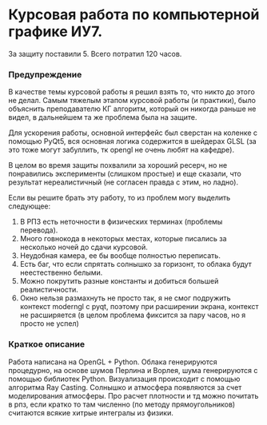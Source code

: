 # Курсовая работа по компьютерной графике ИУ7.

За защиту поставили 5.
Всего потратил 120 часов.

### Предупреждение
В качестве темы курсовой работы я решил взять то, что никто до этого не делал. Самым тяжелым этапом курсовой работы (и практики), было объяснить преподавателю КГ алгоритм, который он никогда раньше не видел, в дальнейшем та же проблема была на защите. 

Для ускорения работы, основной интерфейс был сверстан на коленке с помощью PyQt5, вся основная логика содержится в шейдерах GLSL (за это тоже могут забуллить, тк opengl не очень любят на кафедре).

В целом во время защиты похвалили за хороший ресерч, но не понравились эксперименты (слишком простые) и еще сказали, что результат нереалистичный (не согласен правда с этим, но ладно). 

Если вы решите брать эту работу, то из проблем могу выделить следующее:
1. В РПЗ есть неточности в физических терминах (проблемы перевода).
2. Много говнокода в некоторых местах, которые писались за несколько ночей до сдачи курсовой.
3. Неудобная камера, ее бы вообще полностью переписать.
4. Есть баг, что если спрятать солнышко за горизонт, то облака будут неестественно белыми.
5. Можно покрутить разные константы и добиться большей реалистичности.
6. Окно нельзя размахнуть не просто так, я не смог подружить контекст moderngl с pyqt, поэтому при расширении экрана, контекст не расширяется (в целом проблема фиксится за пару часов, но я просто не успел)

### Краткое описание

Работа написана на OpenGL + Python. Облака генерируются процедурно, на основе шумов Перлина и Ворлея, шума генерируются с помощью библиотек Python. Визуализация происходит с помощью алгоритма Ray Casting. Солнышко и атмосфера появляются за счет моделирования атмосферы. Про расчет плотности и тд можно почитать в рпз, если кратко то там численно (по методу прямоугольников) считаются всякие хитрые интегралы из физики.
